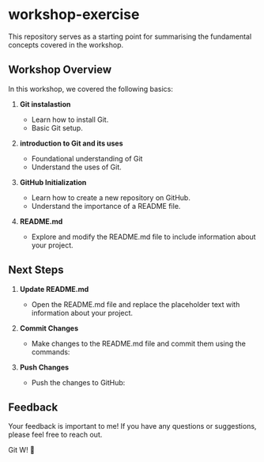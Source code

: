 # workshop-exercise
This repository serves as a starting point for summarising the fundamental concepts covered in the workshop.

## Workshop Overview

In this workshop, we covered the following basics:
1. **Git instalastion**
   - Learn how to install  Git.
   - Basic Git setup.
     
2. **introduction to Git and its uses**
   - Foundational understanding of Git
   - Understand the uses of Git.

3. **GitHub Initialization**
   - Learn how to create a new repository on GitHub.
   - Understand the importance of a README file.

4. **README.md**
   - Explore and modify the README.md file to include information about your project.

## Next Steps

1. **Update README.md**
   - Open the README.md file and replace the placeholder text with information about your project.

2. **Commit Changes**
   - Make changes to the README.md file and commit them using the commands:

3. **Push Changes**
   - Push the changes to GitHub:

## Feedback

Your feedback is important to me! If you have any questions or suggestions, please feel free to reach out.

Git W! 🌟 
  
     
